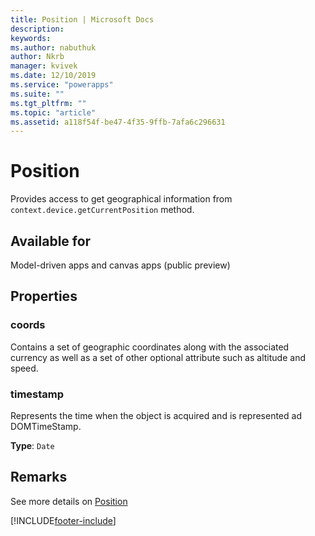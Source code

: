 ```yaml
---
title: Position | Microsoft Docs
description: 
keywords:
ms.author: nabuthuk
author: Nkrb
manager: kvivek
ms.date: 12/10/2019
ms.service: "powerapps"
ms.suite: ""
ms.tgt_pltfrm: ""
ms.topic: "article"
ms.assetid: a118f54f-be47-4f35-9ffb-7afa6c296631
---
```



# Position

Provides access to get geographical information from `context.device.getCurrentPosition` method.

## Available for 

Model-driven apps and canvas apps (public preview)

## Properties

### coords

Contains a set of geographic coordinates along with the associated currency as well as a set of other optional attribute such as altitude and speed.

### timestamp

Represents the time when the object is acquired and is represented ad DOMTimeStamp.

**Type**: `Date`

## Remarks

See more details on [Position](https://developer.mozilla.org/docs/Web/API/Position)


[!INCLUDE[footer-include](../../../includes/footer-banner.md)]
